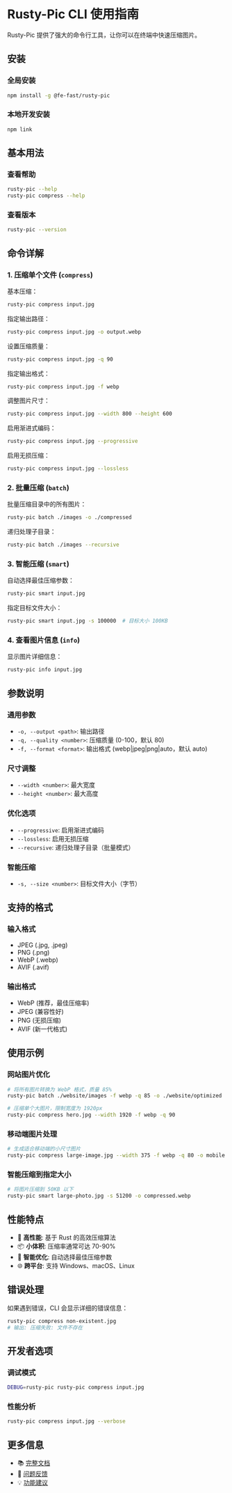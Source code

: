 # Rusty-Pic CLI 使用指南

Rusty-Pic 提供了强大的命令行工具，让你可以在终端中快速压缩图片。

## 安装

### 全局安装
```bash
npm install -g @fe-fast/rusty-pic
```

### 本地开发安装
```bash
npm link
```

## 基本用法

### 查看帮助
```bash
rusty-pic --help
rusty-pic compress --help
```

### 查看版本
```bash
rusty-pic --version
```

## 命令详解

### 1. 压缩单个文件 (`compress`)

基本压缩：
```bash
rusty-pic compress input.jpg
```

指定输出路径：
```bash
rusty-pic compress input.jpg -o output.webp
```

设置压缩质量：
```bash
rusty-pic compress input.jpg -q 90
```

指定输出格式：
```bash
rusty-pic compress input.jpg -f webp
```

调整图片尺寸：
```bash
rusty-pic compress input.jpg --width 800 --height 600
```

启用渐进式编码：
```bash
rusty-pic compress input.jpg --progressive
```

启用无损压缩：
```bash
rusty-pic compress input.jpg --lossless
```

### 2. 批量压缩 (`batch`)

批量压缩目录中的所有图片：
```bash
rusty-pic batch ./images -o ./compressed
```

递归处理子目录：
```bash
rusty-pic batch ./images --recursive
```

### 3. 智能压缩 (`smart`)

自动选择最佳压缩参数：
```bash
rusty-pic smart input.jpg
```

指定目标文件大小：
```bash
rusty-pic smart input.jpg -s 100000  # 目标大小 100KB
```

### 4. 查看图片信息 (`info`)

显示图片详细信息：
```bash
rusty-pic info input.jpg
```

## 参数说明

### 通用参数
- `-o, --output <path>`: 输出路径
- `-q, --quality <number>`: 压缩质量 (0-100，默认 80)
- `-f, --format <format>`: 输出格式 (webp|jpeg|png|auto，默认 auto)

### 尺寸调整
- `--width <number>`: 最大宽度
- `--height <number>`: 最大高度

### 优化选项
- `--progressive`: 启用渐进式编码
- `--lossless`: 启用无损压缩
- `--recursive`: 递归处理子目录（批量模式）

### 智能压缩
- `-s, --size <number>`: 目标文件大小（字节）

## 支持的格式

### 输入格式
- JPEG (.jpg, .jpeg)
- PNG (.png)
- WebP (.webp)
- AVIF (.avif)

### 输出格式
- WebP (推荐，最佳压缩率)
- JPEG (兼容性好)
- PNG (无损压缩)
- AVIF (新一代格式)

## 使用示例

### 网站图片优化
```bash
# 将所有图片转换为 WebP 格式，质量 85%
rusty-pic batch ./website/images -f webp -q 85 -o ./website/optimized

# 压缩单个大图片，限制宽度为 1920px
rusty-pic compress hero.jpg --width 1920 -f webp -q 90
```

### 移动端图片处理
```bash
# 生成适合移动端的小尺寸图片
rusty-pic compress large-image.jpg --width 375 -f webp -q 80 -o mobile.webp
```

### 智能压缩到指定大小
```bash
# 将图片压缩到 50KB 以下
rusty-pic smart large-photo.jpg -s 51200 -o compressed.webp
```

## 性能特点

- 🚀 **高性能**: 基于 Rust 的高效压缩算法
- 📦 **小体积**: 压缩率通常可达 70-90%
- 🔧 **智能优化**: 自动选择最佳压缩参数
- 🌐 **跨平台**: 支持 Windows、macOS、Linux

## 错误处理

如果遇到错误，CLI 会显示详细的错误信息：

```bash
rusty-pic compress non-existent.jpg
# 输出: 压缩失败: 文件不存在
```

## 开发者选项

### 调试模式
```bash
DEBUG=rusty-pic rusty-pic compress input.jpg
```

### 性能分析
```bash
rusty-pic compress input.jpg --verbose
```

## 更多信息

- 📚 [完整文档](./README.md)
- 🐛 [问题反馈](https://github.com/fe-fast/rusty-pic/issues)
- 💡 [功能建议](https://github.com/fe-fast/rusty-pic/discussions)